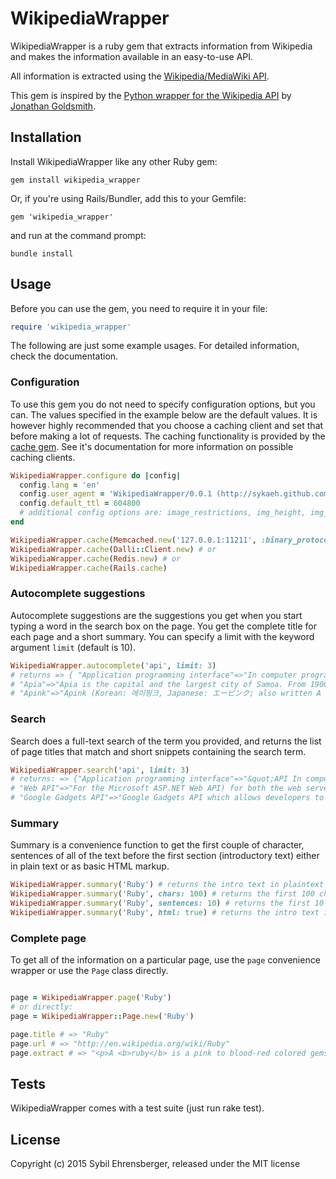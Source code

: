 # WikipediaWrapper
WikipediaWrapper is a ruby gem that extracts information from Wikipedia and makes the information available in an easy-to-use API.

All information is extracted using the [Wikipedia/MediaWiki API](https://en.wikipedia.org/w/api.php).

This gem is inspired by the [Python wrapper for the Wikipedia API](https://github.com/goldsmith/Wikipedia) by [Jonathan Goldsmith](https://github.com/goldsmith).

## Installation
Install WikipediaWrapper like any other Ruby gem:

```
gem install wikipedia_wrapper
```

Or, if you're using Rails/Bundler, add this to your Gemfile:

```
gem 'wikipedia_wrapper'
```

and run at the command prompt:

```
bundle install
```

## Usage
Before you can use the gem, you need to require it in your file:

```ruby
require 'wikipedia_wrapper'
```

The following are just some example usages. For detailed information, check the documentation.

### Configuration
To use this gem you do not need to specify configuration options, but you can. The values specified in the example below are the default values. It is however highly recommended that you choose a caching client and set that before making a lot of requests. The caching functionality is provided by the [cache gem](https://github.com/seamusabshere/cache). See it's documentation for more information on possible caching clients.

```ruby
WikipediaWrapper.configure do |config|
  config.lang = 'en'
  config.user_agent = 'WikipediaWrapper/0.0.1 (http://sykaeh.github.com/wikipedia_wrapper/) Ruby/2.2.1'
  config.default_ttl = 604800
  # additional config options are: image_restrictions, img_height, img_width
end

WikipediaWrapper.cache(Memcached.new('127.0.0.1:11211', :binary_protocol => true)) # or
WikipediaWrapper.cache(Dalli::Client.new) # or
WikipediaWrapper.cache(Redis.new) # or
WikipediaWrapper.cache(Rails.cache)
```

### Autocomplete suggestions
Autocomplete suggestions are the suggestions you get when you start typing a word in the search box on the page. You get the complete title for each page and a short summary. You can specify a limit with the keyword argument `limit` (default is 10).

```ruby
WikipediaWrapper.autocomplete('api', limit: 3)
# returns => { "Application programming interface"=>"In computer programming, an application programming interface (API) is a set of routines, protocols, and tools for building software applications.",
# "Apia"=>"Apia is the capital and the largest city of Samoa. From 1900 to 1919, it was the capital of the German Samoa.",
# "Apink"=>"Apink (Korean: 에이핑크, Japanese: エーピンク; also written A Pink) is a South Korean girl group formed by A Cube Entertainment in 2011. The group consists of Park Cho-rong, Yoon Bo-mi, Jung Eun-ji, Son Na-eun, Kim Nam-joo and Oh Ha-young."}
```

### Search
Search does a full-text search of the term you provided, and returns the list of page titles that match and short snippets containing the search term.

```ruby
WikipediaWrapper.search('api', limit: 3)
# returns: => {"Application programming interface"=>"&quot;API In computer programming",
# "Web API"=>"For the Microsoft ASP.NET Web API) for both the web server and web",
# "Google Gadgets API"=>"Google Gadgets API which allows developers to create Google Gadgets easily.  Gadgets are mini-applications built in HTML, JavaScript,"}
```

### Summary
Summary is a convenience function to get the first couple of character, sentences of all of the text before the first section (introductory text) either in plain text or as basic HTML markup.

```ruby
WikipediaWrapper.summary('Ruby') # returns the intro text in plaintext
WikipediaWrapper.summary('Ruby', chars: 100) # returns the first 100 characters in plaintext
WikipediaWrapper.summary('Ruby', sentences: 10) # returns the first 10 sentences in plaintext
WikipediaWrapper.summary('Ruby', html: true) # returns the intro text in HTML
```

### Complete page
To get all of the information on a particular page, use the `page` convenience wrapper or use the `Page` class directly.

```ruby

page = WikipediaWrapper.page('Ruby')
# or directly:
page = WikipediaWrapper::Page.new('Ruby')

page.title # => "Ruby"
page.url # => "http://en.wikipedia.org/wiki/Ruby"
page.extract # => "<p>A <b>ruby</b> is a pink to blood-red colored gemstone, a variety of the mineral corundum (aluminium oxide). The red color is caused mainly by the presence of the element chromium. Its name comes from <i>ruber</i>, Latin for red. Other varieties of gem-quality corundum are called sapphires. Ruby is considered one of the four precious stones, together with sapphire, emerald and diamond.</p>\n<p>Prices of rubies are primarily determined by color. The brightest and most valuable \"red\" called blood-red, commands a large premium over other rubies of similar quality. After color follows clarity: similar to diamonds, a clear stone will command a premium, but a ruby without any needle-like rutile inclusions may indicate that the stone has been treated. Cut and carat (weight) are also an important factor in determining the price. Ruby is the traditional birthstone for July and is always lighter red or pink than garnet.</p>\n<p></p>"
```

## Tests
WikipediaWrapper comes with a test suite (just run rake test).

## License
Copyright (c) 2015 Sybil Ehrensberger, released under the MIT license
